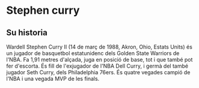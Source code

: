 # Stephen curry
## Su historia
Wardell Stephen Curry II (14 de març de 1988, Akron, Ohio, Estats Units) és un jugador de basquetbol estatunidenc dels Golden State Warriors de l'NBA. Fa 1,91 metres d'alçada, juga en posició de base, tot i que també pot fer d'escorta. És fill de l'exjugador de l'NBA Dell Curry, i germà del també jugador Seth Curry, dels Philadelphia 76ers. És quatre vegades campió de l'NBA i una vegada MVP de les finals.
